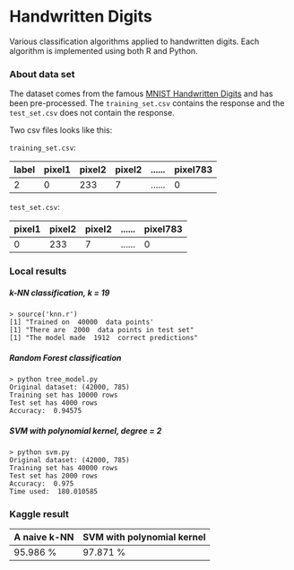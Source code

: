 # Handwritten Digits
Various classification algorithms applied to handwritten digits. Each algorithm is implemented using both R and Python.

### About data set

The dataset comes from the famous [MNIST Handwritten Digits](http://yann.lecun.com/exdb/mnist/) and has been pre-processed. The `training_set.csv` contains the response and the `test_set.csv` does not contain the response. 

Two csv files looks like this:

`training_set.csv`:

| label | pixel1 | pixel2 | pixel2 | ...... | pixel783
|-------|--------|--------|--------|--------|--------
| 2     | 0      | 233    | 7      | ...... | 0

`test_set.csv`:

| pixel1 | pixel2 | pixel2 | ...... | pixel783
|--------|--------|--------|--------|--------
| 0      | 233    | 7      | ...... | 0

### Local results

##### k-NN classification, k = 19

```
> source('knn.r')
[1] "Trained on  40000  data points'
[1] "There are  2000  data points in test set"
[1] "The model made  1912  correct predictions"
```

##### Random Forest classification

```
> python tree_model.py
Original dataset: (42000, 785)
Training set has 10000 rows
Test set has 4000 rows
Accuracy:  0.94575
```

##### SVM with polynomial kernel, degree = 2

```
> python svm.py
Original dataset: (42000, 785)
Training set has 40000 rows
Test set has 2000 rows
Accuracy:  0.975
Time used:  180.010585
```

### Kaggle result
| A naive k-NN | SVM with polynomial kernel |
|--------------|----------------------------|
| 95.986 %     | 97.871 %                   |
